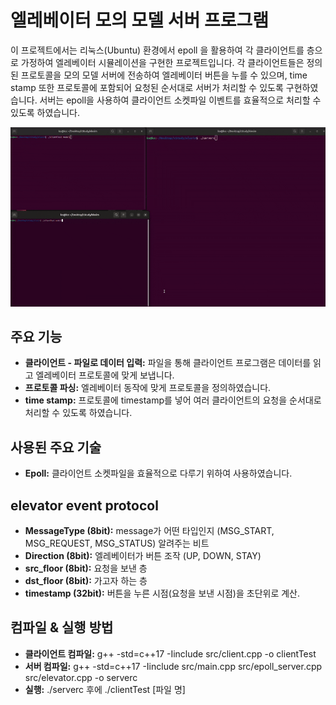 # 엘레베이터 모의 모델 서버 프로그램 

이 프로젝트에서는 리눅스(Ubuntu) 환경에서 epoll 을 활용하여 각 클라이언트를 층으로 가정하여 엘레베이터 시뮬레이션을 구현한 프로젝트입니다.
각 클라이언트들은 정의된 프로토콜을 모의 모델 서버에 전송하여 엘레베이터 버튼을 누를 수 있으며, time stamp 또한 프로토콜에 포함되어 요청된 순서대로 서버가 처리할 수 있도록 구현하였습니다.
서버는 epoll을 사용하여 클라이언트 소켓파일 이벤트를 효율적으로 처리할 수 있도록 하였습니다.

<img src="https://raw.githubusercontent.com/wanna175/elevator_simulation/main/gif/elevator_model_ex.gif" width="800" />


## 주요 기능
- **클라이언트 - 파일로 데이터 입력:** 파일을 통해 클라이언트 프로그램은 데이터를 읽고 엘레베이터 프로토콜에 맞게 보냅니다.
- **프로토콜 파싱:** 엘레베이터 동작에 맞게 프로토콜을 정의하였습니다.
- **time stamp:** 프로토콜에 timestamp를 넣어 여러 클라이언트의 요청을 순서대로 처리할 수 있도록 하였습니다.

## 사용된 주요 기술
- **Epoll:** 클라이언트 소켓파일을 효율적으로 다루기 위하여 사용하였습니다.

## elevator event protocol
- **MessageType (8bit):** message가 어떤 타입인지 (MSG_START, MSG_REQUEST, MSG_STATUS) 알려주는 비트
- **Direction (8bit):** 엘레베이터가 버튼 조작 (UP, DOWN, STAY)
- **src_floor (8bit):** 요청을 보낸 층
- **dst_floor (8bit):** 가고자 하는 층
- **timestamp (32bit):** 버튼을 누른 시점(요청을 보낸 시점)을 초단위로 계산.

## 컴파일 & 실행 방법 
- **클라이언트 컴파일:** g++ -std=c++17 -Iinclude src/client.cpp -o clientTest
- **서버 컴파일:** g++ -std=c++17 -Iinclude src/main.cpp src/epoll_server.cpp src/elevator.cpp -o serverc
- **실행:** ./serverc 후에 ./clientTest [파일 명]

